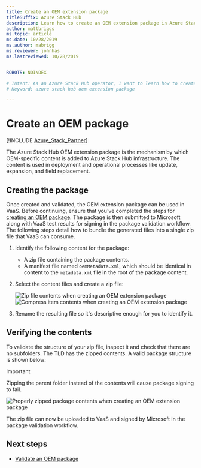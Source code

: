 ```yaml
---
title: Create an OEM extension package
titleSuffix: Azure Stack Hub
description: Learn how to create an OEM extension package in Azure Stack Hub.
author: mattbriggs
ms.topic: article
ms.date: 10/28/2019
ms.author: mabrigg
ms.reviewer: johnhas
ms.lastreviewed: 10/28/2019


ROBOTS: NOINDEX

# Intent: As an Azure Stack Hub operator, I want to learn how to create an OEM package in Azure Stack Hub.
# Keyword: azure stack hub oem extension package

---
```



# Create an OEM package

[!INCLUDE [Azure_Stack_Partner](./includes/azure-stack-partner-appliesto.md)]

The Azure Stack Hub OEM extension package is the mechanism by which OEM-specific content is added to Azure Stack Hub infrastructure. The content is used in deployment and operational processes like update, expansion, and field replacement.

## Creating the package

Once created and validated, the OEM extension package can be used in VaaS. Before continuing, ensure that you've completed the steps for [creating an OEM package](https://microsoft.sharepoint.com/:w:/r/teams/cloudsolutions/Sacramento/_layouts/15/Doc.aspx?sourcedoc=%7BD7406069-7661-419C-B3B1-B6A727AB3972%7D&file=Azure%20Stack%20OEM%20Extension%20Package.docx&action=default&mobileredirect=true). The package is then submitted to Microsoft along with VaaS test results for signing in the package validation workflow. The following steps detail how to bundle the generated files into a single zip file that VaaS can consume.

1. Identify the following content for the package:
    - A zip file containing the package contents.
    - A manifest file named `oemMetadata.xml`, which should be identical in content to the `metadata.xml` file in the root of the package content.

2. Select the content files and create a zip file:

    ![Zip file contents when creating an OEM extension package](media/vaas-create-oem-package-1.png)
    ![Compress item contents when creating an OEM extension package](media/vaas-create-oem-package-2.png)

3. Rename the resulting file so it's descriptive enough for you to identify it.

## Verifying the contents

To validate the structure of your zip file, inspect it and check that there are no subfolders. The TLD has the zipped contents. A valid package structure is shown below:

> [!IMPORTANT]
> Zipping the parent folder instead of the contents will cause package signing to fail.

![Properly zipped package contents when creating an OEM extension package](media/vaas-create-oem-package-3.png)

The zip file can now be uploaded to VaaS and signed by Microsoft in the package validation workflow.

## Next steps

- [Validate an OEM package](azure-stack-vaas-validate-oem-package.md)
